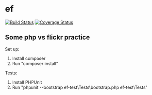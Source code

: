 ef
==
[![Build Status](https://api.travis-ci.org/wips/ef.png)](https://travis-ci.org/wips/ef)
[![Coverage Status](https://coveralls.io/repos/wips/ef/badge.png)](https://coveralls.io/r/wips/ef)

Some php vs flickr practice
---------------------------

Set up:

1. Install composer
2. Run "composer install"

Tests:

1. Install PHPUnit
2. Run "phpunit --bootstrap ef-test\Tests\bootstrap.php ef-test\Tests"
